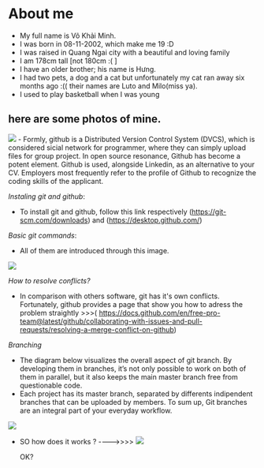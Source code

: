 # About me 
   - My full name is Võ Khải Minh.
   - I was born in 08-11-2002, which make me 19 :D
   - I was raised in Quang Ngai city with a beautiful and loving family
   - I am 178cm tall [not 180cm :( ]
   - I have an older brother; his name is Hưng.
   - I had two pets, a dog and a cat but unfortunately my cat ran away six months ago :(( their names are Luto and Milo(miss ya). 
   - I used to play basketball when I was young
## here are some photos of mine.
<img src="https://scontent.fdad2-1.fna.fbcdn.net/v/t1.0-9/42369854_528466587615971_6200007019462656000_n.jpg?_nc_cat=107&ccb=2&_nc_sid=09cbfe&_nc_ohc=J5H9erwWI8sAX9q_y7g&_nc_ht=scontent.fdad2-1.fna&oh=3589eb25ea2374f82b85e4fa0e30b4bf&oe=60069747">
   - Formly, github is a Distributed Version Control System (DVCS), which is considered sicial network for programmer, where they can simply upload files for group project. In    open source resonance, Github has become a potent element. Github is used, alongside Linkedin, as an alternative to your CV. Employers most frequently refer to the profile of Github to recognize the coding skills of the applicant.   
   
   
 *Instaling git and github*:
  - To install git and github, follow this link respectively (https://git-scm.com/downloads) and (https://desktop.github.com/)
   
   
*Basic git commands*:
  - All of them are introduced through this image.
   <img src="https://i.redd.it/g868kpt6sax41.jpg"> 

 *How to resolve conflicts?* 
 
 - In comparison with others software, git has it's own conflicts. Fortunately, github provides a page that show you how to adress the problem straightly >>>(         https://docs.github.com/en/free-pro-team@latest/github/collaborating-with-issues-and-pull-requests/resolving-a-merge-conflict-on-github)
 
 *Branching* 
 - The diagram below visualizes the overall aspect of git branch. By developing them in branches, it’s not only possible to work on both of them in parallel, but it also keeps the main master branch free from questionable code. 
 - Each project has its master branch, separated by differents indipendent branches that can be uploaded by members. To sum up, Git branches are an integral part of your everyday workflow.

 <img src="https://www.nobledesktop.com/image/gitresources/git-branches-merge.png">

 - SO how does it works ?
   ---->>>> <img src="https://elijahmanor.com/social/git-branch.png">
   
   OK?

